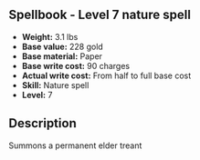 ## Spellbook - Level 7 nature spell

- **Weight:** 3.1 lbs
- **Base value:** 228 gold
- **Base material:** Paper
- **Base write cost:** 90 charges
- **Actual write cost:** From half to full base cost
- **Skill:** Nature spell
- **Level:** 7

## Description

Summons a permanent elder treant
